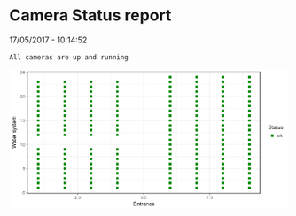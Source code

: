Camera Status report
================
17/05/2017 - 10:14:52

    All cameras are up and running

![](camreport_files/figure-markdown_github/unnamed-chunk-2-1.png)
